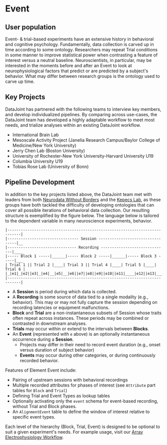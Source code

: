 # Event

## User population

Event- & trial-based experiments have an extensive history in behavioral and cognitive psychology. Fundamentally, data collection is carved up in time according to some ontology. Researchers may repeat Trial conditions in some manner to improve statistical power when contrasting a feature of interest versus a neutral baseline. Neuroscientists, in particular, may be interested in the moments before and after an Event to look at neurophysiological factors that predict or are predicted by a subject's behavior. What may differ between research groups is the ontology used to carve up time. 

## Key Projects

DataJoint has partnered with the following teams to interview key members, and develop individualized pipelines. By comparing across use-cases, the DataJoint team has developed a highly adaptable workflow to meet most needs, and trialize analyses within an existing DataJoint workflow.

- International Brain Lab
- Mesoscale Activity Project (Janelia Research Campus/Baylor College of Medicine/New York University)
- Jerry Chen Lab (Boston University)
- University of Rochester-New York University-Harvard University U19
- Columbia University U19
- Tobias Rose Lab (University of Bonn)

## Pipeline Development

In addition to the key projects listed above, the DataJoint team met with leaders from both [Neurodata Without Borders](https://www.nwb.org/) and the [Kepecs Lab](https://sites.wustl.edu/kepecslab/), as these groups have both tackled the difficulty of developing ontologies that can cover all possible iterations of behavioral data collection. Our resulting structure is exemplified by the figure below. The language below is tailored to the dependent variable in many neuroscience experiments, behavior.

```
|----------------------------------------------------------------------------|
|-------------------------------- Session ---------------------------------|__
|------------------------------- Recording ------------------------------|____
|----- Block 1 -----|______|----- Block 2 -----|______|----- Block 3 -----|___
| Trial 1 || Trial 2 |____| Trial 3 || Trial 4 |____| Trial 5 |____| Trial 6 |
|_|e1|_|e2||e3|_|e4|__|e5|__|e6||e7||e8||e9||e10||e11|____|e12||e13|_________|
|----------------------------------------------------------------------------|
```

- A **Session** is period during which data is collected.
- A **Recording** is some source of data tied to a single modality (e.g., behavior). This may or may not fully capture the session depending on recording latencies or equipment malfunctions. 
- **Block** and **Trial** are a non-instantaneous subsets of Session whose traits often repeat across instances. These periods may be combined or contrasted in downstream analyses. 
- **Trials** may occur within or extend to the intervals between **Blocks**.
- An **Event** (represented with `e` above) is an optionally instantaneous occurrence during a **Session**. 
  + Projects may differ in their need to record event duration (e.g., onset versus duration of subject behavior)
  + **Events** may occur during other categories, or during continuously recorded behavior.
  
Features of Element Event include:

- Pairing of upstream sessions with behavioral recordings
- Multiple recorded attributes for phases of interest (see `Attribute` part tables for `Block` and `Trial`)
- Defining Trial and Event Types as lookup tables
- Optionally activating only the `event` schema for event-based recording, without Trial and Block phases.
- An `AlignmentEvent` table to define the window of interest relative to specific event types.

Each level of the hierarchy (Block, Trial, Event) is designed to be optional to suit a given experiment's needs. For example usage, visit our [Array Electrophysiology Workflow](https://github.com/datajoint/workflow-array-ephys/).

<!-- At time of writing, the relevant notebook is only on the `event` branch. -->

